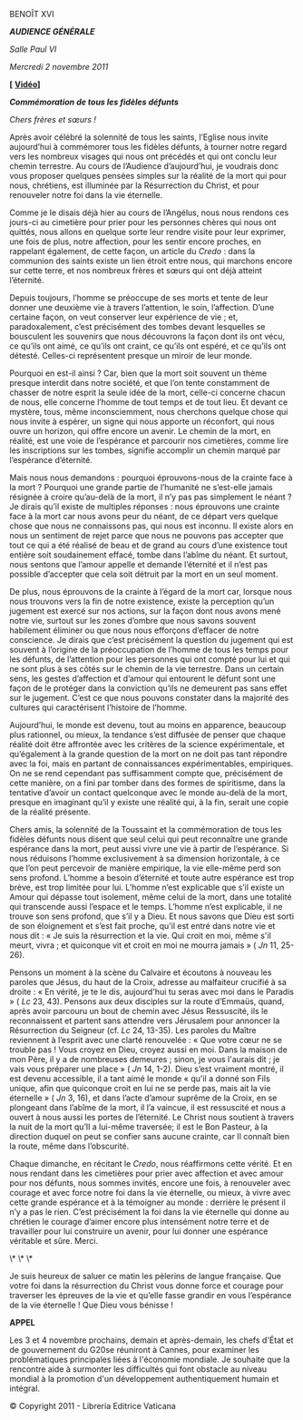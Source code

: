 BENOÎT XVI

***AUDIENCE GÉNÉRALE***

*Salle Paul VI*

*Mercredi 2 novembre 2011*

**\[** **[Vidéo](http://player.rv.va/vaticanplayer.asp?language=it&tic=VA_LTYNLLWT)\]**

***Commémoration de tous les fidèles défunts***

*Chers frères et sœurs !*

Après avoir célébré la solennité de tous les saints, l’Eglise nous invite aujourd’hui à commémorer tous les fidèles défunts, à tourner notre regard vers les nombreux visages qui nous ont précédés et qui ont conclu leur chemin terrestre. Au cours de l’Audience d’aujourd’hui, je voudrais donc vous proposer quelques pensées simples sur la réalité de la mort qui pour nous, chrétiens, est illuminée par la Résurrection du Christ, et pour renouveler notre foi dans la vie éternelle.

Comme je le disais déjà hier au cours de l’Angélus, nous nous rendons ces jours-ci au cimetière pour prier pour les personnes chères qui nous ont quittés, nous allons en quelque sorte leur rendre visite pour leur exprimer, une fois de plus, notre affection, pour les sentir encore proches, en rappelant également, de cette façon, un article du *Credo* : dans la communion des saints existe un lien étroit entre nous, qui marchons encore sur cette terre, et nos nombreux frères et sœurs qui ont déjà atteint l’éternité.

Depuis toujours, l’homme se préoccupe de ses morts et tente de leur donner une deuxième vie à travers l’attention, le soin, l’affection. D’une certaine façon, on veut conserver leur expérience de vie ; et, paradoxalement, c’est précisément des tombes devant lesquelles se bousculent les souvenirs que nous découvrons la façon dont ils ont vécu, ce qu’ils ont aimé, ce qu’ils ont craint, ce qu’ils ont espéré, et ce qu’ils ont détesté. Celles-ci représentent presque un miroir de leur monde.

Pourquoi en est-il ainsi ? Car, bien que la mort soit souvent un thème presque interdit dans notre société, et que l’on tente constamment de chasser de notre esprit la seule idée de la mort, celle-ci concerne chacun de nous, elle concerne l’homme de tout temps et de tout lieu. Et devant ce mystère, tous, même inconsciemment, nous cherchons quelque chose qui nous invite à espérer, un signe qui nous apporte un réconfort, qui nous ouvre un horizon, qui offre encore un avenir. Le chemin de la mort, en réalité, est une voie de l’espérance et parcourir nos cimetières, comme lire les inscriptions sur les tombes, signifie accomplir un chemin marqué par l’espérance d’éternité.

Mais nous nous demandons : pourquoi éprouvons-nous de la crainte face à la mort ? Pourquoi une grande partie de l’humanité ne s’est-elle jamais résignée à croire qu’au-delà de la mort, il n’y pas pas simplement le néant ? Je dirais qu’il existe de multiples réponses : nous éprouvons une crainte face à la mort car nous avons peur du néant, de ce départ vers quelque chose que nous ne connaissons pas, qui nous est inconnu. Il existe alors en nous un sentiment de rejet parce que nous ne pouvons pas accepter que tout ce qui a été réalisé de beau et de grand au cours d’une existence tout entière soit soudainement effacé, tombe dans l’abîme du néant. Et surtout, nous sentons que l’amour appelle et demande l’éternité et il n’est pas possible d’accepter que cela soit détruit par la mort en un seul moment.

De plus, nous éprouvons de la crainte à l’égard de la mort car, lorsque nous nous trouvons vers la fin de notre existence, existe la perception qu’un jugement est exercé sur nos actions, sur la façon dont nous avons mené notre vie, surtout sur les zones d’ombre que nous savons souvent habilement éliminer ou que nous nous efforçons d’effacer de notre conscience. Je dirais que c’est précisément la question du jugement qui est souvent à l’origine de la préoccupation de l’homme de tous les temps pour les défunts, de l’attention pour les personnes qui ont compté pour lui et qui ne sont plus à ses côtés sur le chemin de la vie terrestre. Dans un certain sens, les gestes d’affection et d’amour qui entourent le défunt sont une façon de le protéger dans la conviction qu’ils ne demeurent pas sans effet sur le jugement. C’est ce que nous pouvons constater dans la majorité des cultures qui caractérisent l’histoire de l’homme.

Aujourd’hui, le monde est devenu, tout au moins en apparence, beaucoup plus rationnel, ou mieux, la tendance s’est diffusée de penser que chaque réalité doit être affrontée avec les critères de la science expérimentale, et qu’également à la grande question de la mort on ne doit pas tant répondre avec la foi, mais en partant de connaissances expérimentables, empiriques. On ne se rend cependant pas suffisamment compte que, précisément de cette manière, on a fini par tomber dans des formes de spiritisme, dans la tentative d’avoir un contact quelconque avec le monde au-delà de la mort, presque en imaginant qu’il y existe une réalité qui, à la fin, serait une copie de la réalité présente.

Chers amis, la solennité de la Toussaint et la commémoration de tous les fidèles défunts nous disent que seul celui qui peut reconnaître une grande espérance dans la mort, peut aussi vivre une vie à partir de l’espérance. Si nous réduisons l’homme exclusivement à sa dimension horizontale, à ce que l’on peut percevoir de manière empirique, la vie elle-même perd son sens profond. L’homme a besoin d’éternité et toute autre espérance est trop brève, est trop limitée pour lui. L’homme n’est explicable que s’il existe un Amour qui dépasse tout isolement, même celui de la mort, dans une totalité qui transcende aussi l’espace et le temps. L’homme n’est explicable, il ne trouve son sens profond, que s’il y a Dieu. Et nous savons que Dieu est sorti de son éloignement et s’est fait proche, qu’il est entré dans notre vie et nous dit : « Je suis la résurrection et la vie. Qui croit en moi, même s'il meurt, vivra ; et quiconque vit et croit en moi ne mourra jamais » ( *Jn* 11, 25-26).

Pensons un moment à la scène du Calvaire et écoutons à nouveau les paroles que Jésus, du haut de la Croix, adresse au malfaiteur crucifié à sa droite : « En vérité, je te le dis, aujourd'hui tu seras avec moi dans le Paradis » ( *Lc* 23, 43). Pensons aux deux disciples sur la route d’Emmaüs, quand, après avoir parcouru un bout de chemin avec Jésus Ressuscité, ils le reconnaissent et partent sans attendre vers Jérusalem pour annoncer la Résurrection du Seigneur (cf. *Lc* 24, 13-35). Les paroles du Maître reviennent à l’esprit avec une clarté renouvelée : « Que votre cœur ne se trouble pas ! Vous croyez en Dieu, croyez aussi en moi. Dans la maison de mon Père, il y a de nombreuses demeures ; sinon, je vous l'aurais dit ; je vais vous préparer une place » ( *Jn* 14, 1-2). Dieu s’est vraiment montré, il est devenu accessible, il a tant aimé le monde « qu'il a donné son Fils unique, afin que quiconque croit en lui ne se perde pas, mais ait la vie éternelle » ( *Jn* 3, 16), et dans l’acte d’amour suprême de la Croix, en se plongeant dans l’abîme de la mort, il l’a vaincue, il est ressuscité et nous a ouvert à nous aussi les portes de l’éternité. Le Christ nous soutient à travers la nuit de la mort qu’Il a lui-même traversée; il est le Bon Pasteur, à la direction duquel on peut se confier sans aucune crainte, car Il connaît bien la route, même dans l’obscurité.

Chaque dimanche, en récitant le *Credo*, nous réaffirmons cette vérité. Et en nous rendant dans les cimetières pour prier avec affection et avec amour pour nos défunts, nous sommes invités, encore une fois, à renouveler avec courage et avec force notre foi dans la vie éternelle, ou mieux, à vivre avec cette grande espérance et à la témoigner au monde : derrière le présent il n’y a pas le rien. C’est précisément la foi dans la vie éternelle qui donne au chrétien le courage d’aimer encore plus intensément notre terre et de travailler pour lui construire un avenir, pour lui donner une espérance véritable et sûre. Merci.

\\* \\* \\*

Je suis heureux de saluer ce matin les pèlerins de langue française. Que votre foi dans la résurrection du Christ vous donne force et courage pour traverser les épreuves de la vie et qu’elle fasse grandir en vous l’espérance de la vie éternelle ! Que Dieu vous bénisse !

**APPEL**

Les 3 et 4 novembre prochains, demain et après-demain, les chefs d'État et de gouvernement du G20se réuniront à Cannes, pour examiner les problématiques principales liées à l'économie mondiale. Je souhaite que la rencontre aide à surmonter les difficultés qui font obstacle au niveau mondial à la promotion d'un développement authentiquement humain et intégral.

© Copyright 2011 - Libreria Editrice Vaticana